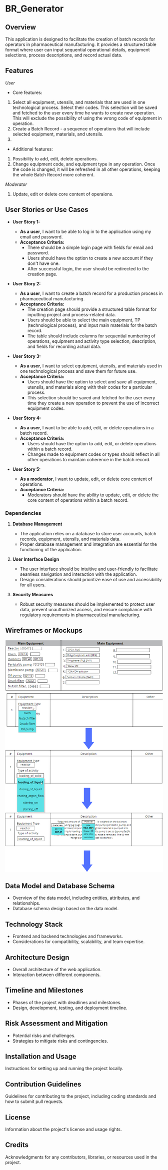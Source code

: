 # BR_Generator

## Overview
This application is designed to facilitate the creation of batch records for operators in pharmaceutical manufacturing. It provides a structured table format where user can input sequential operational details, equipment selections, process descriptions, and record actual data.

## Features
*User*
- Core features:
1. Select all equipment, utensils, and materials that are used in one technological process. Select their codes. This selection will be saved and fetched to the user every time he wants to create new operation. This will exclude the possibility of using the wrong code of equipment in operation.
2. Create a Batch Record - a sequence of operations that will include selected equipment, materials, and utensils.
3. 
- Additional features:
1. Possibility to add, edit, delete operations.
2. Change equipment code, and equipment type in any operation. Once the code is changed, it will be refreshed in all other operations, keeping the whole Batch Record more coherent. 


*Moderator*
1. Update, edit or delete core content of operaions.

## User Stories or Use Cases

- **User Story 1:** 
  - **As a user**, I want to be able to log in to the application using my email and password.
  - **Acceptance Criteria:**
    - There should be a simple login page with fields for email and password.
    - Users should have the option to create a new account if they don't have one.
    - After successful login, the user should be redirected to the creation page.

- **User Story 2:** 
  - **As a user**, I want to create a batch record for a production process in pharmaceutical manufacturing.
  - **Acceptance Criteria:**
    - The creation page should provide a structured table format for inputting project and process-related data.
    - Users should be able to select the main equipment, TP (technological process), and input main materials for the batch record.
    - The table should include columns for sequential numbering of operations, equipment and activity type selection, description, and fields for recording actual data.

- **User Story 3:** 
  - **As a user**, I want to select equipment, utensils, and materials used in one technological process and save them for future use.
  - **Acceptance Criteria:**
    - Users should have the option to select and save all equipment, utensils, and materials along with their codes for a particular process.
    - This selection should be saved and fetched for the user every time they create a new operation to prevent the use of incorrect equipment codes.

- **User Story 4:** 
  - **As a user**, I want to be able to add, edit, or delete operations in a batch record.
  - **Acceptance Criteria:**
    - Users should have the option to add, edit, or delete operations within a batch record.
    - Changes made to equipment codes or types should reflect in all other operations to maintain coherence in the batch record.

- **User Story 5:** 
  - **As a moderator**, I want to update, edit, or delete core content of operations.
  - **Acceptance Criteria:**
    - Moderators should have the ability to update, edit, or delete the core content of operations within a batch record.

### Dependencies

1. **Database Management**
   - The application relies on a database to store user accounts, batch records, equipment, utensils, and materials data.
   - Proper database management and integration are essential for the functioning of the application.

2. **User Interface Design**
   - The user interface should be intuitive and user-friendly to facilitate seamless navigation and interaction with the application.
   - Design considerations should prioritize ease of use and accessibility for all users.

3. **Security Measures**
   - Robust security measures should be implemented to protect user data, prevent unauthorized access, and ensure compliance with regulatory requirements in pharmaceutical manufacturing.

## Wireframes or Mockups
![creating operation, selecting main equpment](./public/img/canva1.png)
![creating operation, selecting activity type and description](./public/img/canva2.png)

## Data Model and Database Schema
- Overview of the data model, including entities, attributes, and relationships.
- Database schema design based on the data model.

## Technology Stack
- Frontend and backend technologies and frameworks.
- Considerations for compatibility, scalability, and team expertise.

## Architecture Design
- Overall architecture of the web application.
- Interaction between different components.

## Timeline and Milestones
- Phases of the project with deadlines and milestones.
- Design, development, testing, and deployment timeline.

## Risk Assessment and Mitigation
- Potential risks and challenges.
- Strategies to mitigate risks and contingencies.

## Installation and Usage
Instructions for setting up and running the project locally.

## Contribution Guidelines
Guidelines for contributing to the project, including coding standards and how to submit pull requests.

## License
Information about the project's license and usage rights.

## Credits
Acknowledgments for any contributors, libraries, or resources used in the project.
